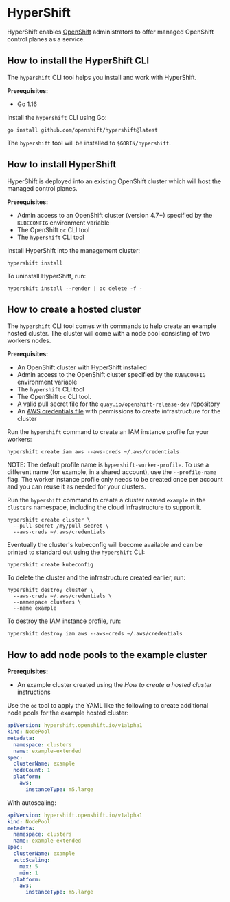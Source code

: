 # HyperShift

HyperShift enables [OpenShift](https://openshift.io/) administrators to offer managed OpenShift control planes as a service.

## How to install the HyperShift CLI

The `hypershift` CLI tool helps you install and work with HyperShift.

**Prerequisites:**

* Go 1.16

Install the `hypershift` CLI using Go:

```shell
go install github.com/openshift/hypershift@latest
```

The `hypershift` tool will be installed to `$GOBIN/hypershift`.


## How to install HyperShift

HyperShift is deployed into an existing OpenShift cluster which will host the managed control planes.

**Prerequisites:**

* Admin access to an OpenShift cluster (version 4.7+) specified by the `KUBECONFIG` environment variable
* The OpenShift `oc` CLI tool
* The `hypershift` CLI tool

Install HyperShift into the management cluster:

```shell
hypershift install
```

To uninstall HyperShift, run:

```shell
hypershift install --render | oc delete -f -
```

## How to create a hosted cluster

The `hypershift` CLI tool comes with commands to help create an example hosted cluster. The cluster will come with a node pool consisting of two workers nodes.

**Prerequisites:**

- An OpenShift cluster with HyperShift installed
- Admin access to the OpenShift cluster specified by the `KUBECONFIG` environment variable
- The `hypershift` CLI tool
- The OpenShift `oc` CLI tool.
- A valid pull secret file for the `quay.io/openshift-release-dev` repository
- An [AWS credentials file](https://docs.aws.amazon.com/cli/latest/userguide/cli-configure-files.html) with permissions to create infrastructure for the cluster

Run the `hypershift` command to create an IAM instance profile for your workers:
```shell
hypershift create iam aws --aws-creds ~/.aws/credentials
```
NOTE: The default profile name is `hypershift-worker-profile`. To use a different name 
(for example, in a shared account), use the `--profile-name` flag. The worker instance
profile only needs to be created once per account and you can reuse it as needed
for your clusters.

Run the `hypershift` command to create a cluster named `example` in the `clusters`
namespace, including the cloud infrastructure to support it.

```shell
hypershift create cluster \
  --pull-secret /my/pull-secret \
  --aws-creds ~/.aws/credentials
```

Eventually the cluster's kubeconfig will become available and can be printed to
standard out using the `hypershift` CLI:

```shell
hypershift create kubeconfig
```

To delete the cluster and the infrastructure created earlier, run:

```shell
hypershift destroy cluster \
  --aws-creds ~/.aws/credentials \
  --namespace clusters \
  --name example
```

To destroy the IAM instance profile, run:
```shell
hypershift destroy iam aws --aws-creds ~/.aws/credentials
```

## How to add node pools to the example cluster

**Prerequisites:**

- An example cluster created using the _How to create a hosted cluster_ instructions

Use the `oc` tool to apply the YAML like the following to create additional node pools for the example hosted cluster:

```yaml
apiVersion: hypershift.openshift.io/v1alpha1
kind: NodePool
metadata:
  namespace: clusters
  name: example-extended
spec:
  clusterName: example
  nodeCount: 1
  platform:
    aws:
      instanceType: m5.large
```

With autoscaling:

```yaml
apiVersion: hypershift.openshift.io/v1alpha1
kind: NodePool
metadata:
  namespace: clusters
  name: example-extended
spec:
  clusterName: example
  autoScaling:
    max: 5
    min: 1
  platform:
    aws:
      instanceType: m5.large
```
